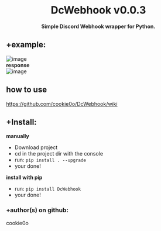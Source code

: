 <div align=center>
  
  # DcWebhook v0.0.3
  
  **Simple Discord Webhook wrapper for Python.**
</div>

## +example:
![image](https://user-images.githubusercontent.com/81589649/180581743-4133b77e-b871-4578-8f99-a22e8772ffc0.png)      
**response**   
![image](https://user-images.githubusercontent.com/81589649/180581182-2a599c6e-5614-4903-bcb6-2c82046bc218.png)   

## how to use
https://github.com/cookie0o/DcWebhook/wiki

## +Install:
**manually**
- Download project
- cd in the project dir with the console
- run: `pip install . --upgrade`
- your done!

**install with pip**
- run: `pip install DcWebhook`
- your done!

### +author(s) on github:
cookie0o
